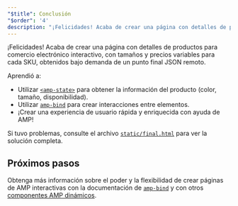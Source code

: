 ```yaml
---
"$title": Conclusión
"$order": '4'
description: "¡Felicidades! Acaba de crear una página con detalles de productos para comercio electrónico interactivo, con tamaños y precios variables para cada SKU, obtenidos bajo demanda de un punto final JSON remoto."
---
```


¡Felicidades! Acaba de crear una página con detalles de productos para comercio electrónico interactivo, con tamaños y precios variables para cada SKU, obtenidos bajo demanda de un punto final JSON remoto.

Aprendió a:

- Utilizar [`<amp-state>`](../../../../documentation/components/reference/amp-bind.md#state) para obtener la información del producto (color, tamaño, disponibilidad).
- Utilizar [`amp-bind`](../../../../documentation/components/reference/amp-bind.md) para crear interacciones entre elementos.
- ¡Crear una experiencia de usuario rápida y enriquecida con ayuda de AMP!

Si tuvo problemas, consulte el archivo [`static/final.html`](https://github.com/googlecodelabs/advanced-interactivity-in-amp/blob/master/static/final.html) para ver la solución completa.

## Próximos pasos

Obtenga más información sobre el poder y la flexibilidad de crear páginas de AMP interactivas con la documentación de [`amp-bind`](../../../../documentation/components/reference/amp-bind.md) y con otros [componentes AMP dinámicos](../../../../documentation/components/index.html).
